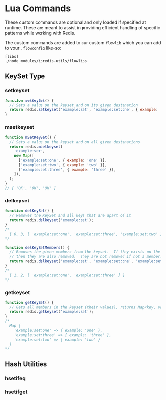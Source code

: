 # Lua Commands

These custom commands are optional and only loaded if specified at runtime.
These are meant to assist in providing efficient handling of specific patterns
while working with Redis.

The custom commands are added to our custom `flowlib` which you can add to your
`.flowconfig` like-so:

```
[libs]
./node_modules/ioredis-utils/flowlibs
```

## KeySet Type

### setkeyset

```js
function setKeySet() {
  // Sets a value on the keyset and on its given destination
  return redis.setkeyset('example:set', 'example:set:one', { example: 'one' });
}
```

### msetkeyset

```js
function mSetKeySet() {
  // Sets a value on the keyset and on all given destinations
  return redis.msetkeyset(
    'example:set',
    new Map([
      ['example:set:one', { example: 'one' }],
      ['example:set:two', { example: 'two' }],
      ['example:set:three', { example: 'three' }],
    ]),
  );
}
// [ 'OK', 'OK', 'OK' ]
```

### delkeyset

```js
function delKeySet() {
  // Removes the KeySet and all keys that are apart of it
  return redis.delkeyset('example:set');
}
/*
  [ 0, 3, [ 'example:set:one', 'example:set:three', 'example:set:two' ] ]
*/

function delKeySetMembers() {
  // Removes the given members from the keyset.  If they exists on the keyset
  // then they are also removed.  They are not removed if not a member.
  return redis.delkeyset('example:set', 'example:set:one', 'example:set:three');
}
/*
  [ 1, 2, [ 'example:set:one', 'example:set:three' ] ]
*/
```

### getkeyset

```js
function getKeySet() {
  // Gets all members in the keyset (their values), returns Map<key, value>
  return redis.getkeyset('example:set');
}
/*
  Map {
    'example:set:one' => { example: 'one' },
    'example:set:three' => { example: 'three' },
    'example:set:two' => { example: 'two' }
  }
*/
```

## Hash Utilities

### hsetifeq

### hsetifget

